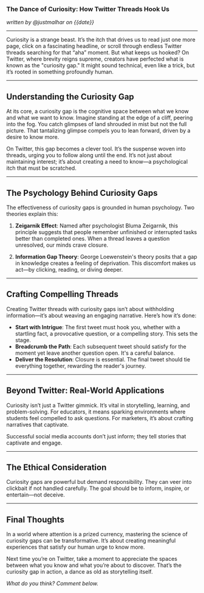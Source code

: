 ### The Dance of Curiosity: How Twitter Threads Hook Us

*written by @justmalhar on {{date}}*

---

Curiosity is a strange beast. It’s the itch that drives us to read just one more page, click on a fascinating headline, or scroll through endless Twitter threads searching for that “aha” moment. But what keeps us hooked? On Twitter, where brevity reigns supreme, creators have perfected what is known as the "curiosity gap." It might sound technical, even like a trick, but it’s rooted in something profoundly human.

---

## Understanding the Curiosity Gap

At its core, a curiosity gap is the cognitive space between what we know and what we want to know. Imagine standing at the edge of a cliff, peering into the fog. You catch glimpses of land shrouded in mist but not the full picture. That tantalizing glimpse compels you to lean forward, driven by a desire to know more.

On Twitter, this gap becomes a clever tool. It’s the suspense woven into threads, urging you to follow along until the end. It’s not just about maintaining interest; it’s about creating a need to know—a psychological itch that must be scratched.

---

## The Psychology Behind Curiosity Gaps

The effectiveness of curiosity gaps is grounded in human psychology. Two theories explain this:

1. **Zeigarnik Effect**: Named after psychologist Bluma Zeigarnik, this principle suggests that people remember unfinished or interrupted tasks better than completed ones. When a thread leaves a question unresolved, our minds crave closure.

2. **Information Gap Theory**: George Loewenstein's theory posits that a gap in knowledge creates a feeling of deprivation. This discomfort makes us act—by clicking, reading, or diving deeper.

---

## Crafting Compelling Threads

Creating Twitter threads with curiosity gaps isn’t about withholding information—it’s about weaving an engaging narrative. Here’s how it’s done:

- **Start with Intrigue**: The first tweet must hook you, whether with a startling fact, a provocative question, or a compelling story. This sets the stage.
- **Breadcrumb the Path**: Each subsequent tweet should satisfy for the moment yet leave another question open. It's a careful balance.
- **Deliver the Resolution**: Closure is essential. The final tweet should tie everything together, rewarding the reader's journey.

---

## Beyond Twitter: Real-World Applications

Curiosity isn’t just a Twitter gimmick. It’s vital in storytelling, learning, and problem-solving. For educators, it means sparking environments where students feel compelled to ask questions. For marketers, it’s about crafting narratives that captivate.

Successful social media accounts don’t just inform; they tell stories that captivate and engage.

---

## The Ethical Consideration

Curiosity gaps are powerful but demand responsibility. They can veer into clickbait if not handled carefully. The goal should be to inform, inspire, or entertain—not deceive.

---

## Final Thoughts

In a world where attention is a prized currency, mastering the science of curiosity gaps can be transformative. It’s about creating meaningful experiences that satisfy our human urge to know more.

Next time you’re on Twitter, take a moment to appreciate the spaces between what you know and what you’re about to discover. That’s the curiosity gap in action, a dance as old as storytelling itself.

*What do you think? Comment below.*
